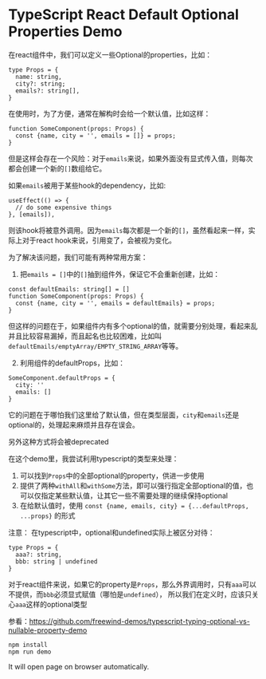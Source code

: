 TypeScript React Default Optional Properties Demo
=============================================

在react组件中，我们可以定义一些Optional的properties，比如：

```
type Props = {
  name: string,
  city?: string;
  emails?: string[],
}
```

在使用时，为了方便，通常在解构时会给一个默认值，比如这样：

```
function SomeComponent(props: Props) {
  const {name, city = '', emails = []} = props;
}
```

但是这样会存在一个风险：对于`emails`来说，如果外面没有显式传入值，则每次都会创建一个新的`[]`数组给它。

如果`emails`被用于某些hook的dependency，比如:

```
useEffect(() => {
  // do some expensive things
}, [emails]),
```

则该hook将被意外调用。因为`emails`每次都是一个新的`[]`，虽然看起来一样，实际上对于react hook来说，引用变了，会被视为变化。

为了解决该问题，我们可能有两种常用方案：

1. 把`emails = []`中的`[]`抽到组件外，保证它不会重新创建，比如：

```
const defaultEmails: string[] = []
function SomeComponent(props: Props) {
  const {name, city = '', emails = defaultEmails} = props;
}
```

但这样的问题在于，如果组件内有多个optional的值，就需要分别处理，看起来乱并且比较容易漏掉，而且起名也比较困难，比如叫`defaultEmails/emptyArray/EMPTY_STRING_ARRAY`等等。

2. 利用组件的defaultProps，比如：

```
SomeComponent.defaultProps = {
  city: ''
  emails: []
}
```

它的问题在于哪怕我们这里给了默认值，但在类型层面，`city`和`emails`还是optional的，处理起来麻烦并且存在误会。

另外这种方式将会被deprecated

在这个demo里，我尝试利用typescript的类型来处理：
1. 可以找到`Props`中的全部optional的property，供进一步使用
2. 提供了两种`withAll`和`withSome`方法，即可以强行指定全部optional的值，也可以仅指定某些默认值，让其它一些不需要处理的继续保持optional
3. 在给默认值时，使用 `const {name, emails, city} = {...defaultProps, ...props}` 的形式

注意：
在typescript中，optional和undefined实际上被区分对待：

```
type Props = {
  aaa?: string,
  bbb: string | undefined
}
```

对于react组件来说，如果它的property是`Props`，那么外界调用时，只有`aaa`可以不提供，而`bbb`必须显式赋值（哪怕是`undefined`），
所以我们在定义时，应该只关心`aaa`这样的optional类型

参看：https://github.com/freewind-demos/typescript-typing-optional-vs-nullable-property-demo

```
npm install
npm run demo
```

It will open page on browser automatically.
